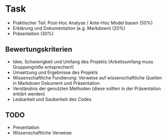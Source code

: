 # Task

- Praktischer Teil: Post-Hoc Analyse / Ante-Hoc Model bauen (50%)
- Erklärung und Dokumentation (e.g. Markdown) (20%)
- Präsentation (30%)

## Bewertungskriterien

- Idee, Schwierigkeit und Umfang des Projekts (Arbeitsumfang muss Gruppengröße entsprechen!)
- Umsetzung und Ergebnisse des Projekts
- Wissenschaftliche Fundierung: Verweise auf wissenschaftliche Quellen in Markdown Dokument und Präsentation
- Verständnis der genutzten Methoden (diese sollten in der Präsentation erklärt werden)
- Lesbarkeit und Sauberkeit des Codes

## TODO

- Presentation
- Wissenschaftliche Verweise
